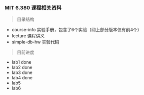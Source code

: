 ### MIT 6.380 课程相关资料

> 目录结构

* course-info 实验手册，包含了6个实验（网上部分版本仅有前4个）
* lecture 课程讲义
* simple-db-hw 实验代码

> 目前进度

- lab1 done
- lab2 done
- lab3 done
- lab4 done
- lab5
- lab6
